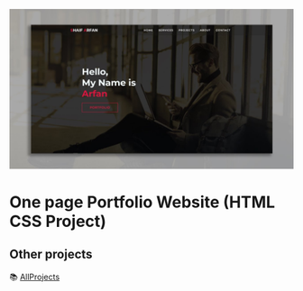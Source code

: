 ![Watch Now](./img/Design.jpg)
# One page Portfolio Website (HTML CSS Project)



## Other projects

📚 [AllProjects](https://github.com/tripathiix)
  


